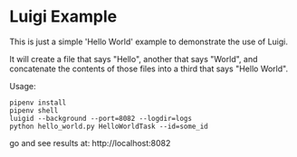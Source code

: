 # Luigi Example

This is just a simple 'Hello World' example to demonstrate the use of Luigi.

It will create a file that says "Hello", another that says "World", and concatenate the contents of those files into a third that says "Hello World". 

Usage:

```
pipenv install
pipenv shell
luigid --background --port=8082 --logdir=logs
python hello_world.py HelloWorldTask --id=some_id
```
go and see results at:
http://localhost:8082